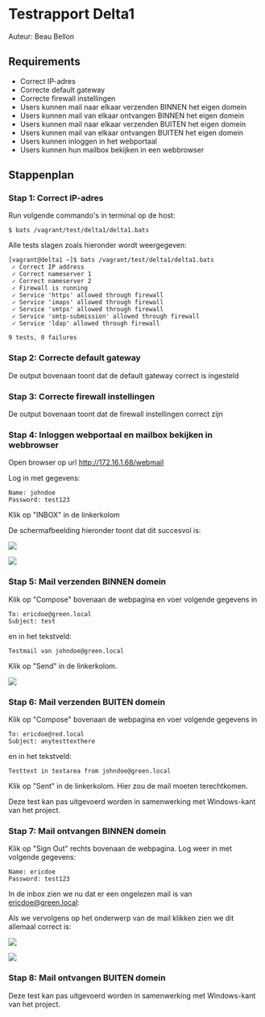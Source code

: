 # Testrapport Delta1

Auteur: Beau Bellon

## Requirements
- Correct IP-adres
- Correcte default gateway
- Correcte firewall instellingen
- Users kunnen mail naar elkaar verzenden BINNEN het eigen domein
- Users kunnen mail van elkaar ontvangen BINNEN het eigen domein
- Users kunnen mail naar elkaar verzenden BUITEN het eigen domein
- Users kunnen mail van elkaar ontvangen BUITEN het eigen domein
- Users kunnen inloggen in het webportaal
- Users kunnen hun mailbox bekijken in een webbrowser

## Stappenplan

### Stap 1: Correct IP-adres

Run volgende commando's in terminal op de host:

```
$ bats /vagrant/test/delta1/delta1.bats
```

Alle tests slagen zoals hieronder wordt weergegeven:

```
[vagrant@delta1 ~]$ bats /vagrant/test/delta1/delta1.bats
 ✓ Correct IP address
 ✓ Correct nameserver 1
 ✓ Correct nameserver 2
 ✓ Firewall is running
 ✓ Service 'https' allowed through firewall
 ✓ Service 'imaps' allowed through firewall
 ✓ Service 'smtps' allowed through firewall
 ✓ Service 'smtp-submission' allowed through firewall
 ✓ Service 'ldap' allowed through firewall

9 tests, 0 failures
```
### Stap 2: Correcte default gateway

De output bovenaan toont dat de default gateway correct is ingesteld

### Stap 3: Correcte firewall instellingen

De output bovenaan toont dat de firewall instellingen correct zijn

### Stap 4: Inloggen webportaal en mailbox bekijken in webbrowser

Open browser op url http://172.16.1.68/webmail

Log in met gegevens:

```
Name: johndoe
Password: test123
```

Klik op "INBOX" in de linkerkolom

De schermafbeelding hieronder toont dat dit succesvol is:

![](https://github.com/HoGentTIN/p3ops-1920-green/blob/master/Documentatie/delta1/images/InloggenWebmail.png)

![](https://github.com/HoGentTIN/p3ops-1920-green/blob/master/Documentatie/delta1/images/MailboxTest.png)

### Stap 5: Mail verzenden BINNEN domein

Klik op "Compose" bovenaan de webpagina en voer volgende gegevens in

```
To: ericdoe@green.local
Subject: test
```

en in het tekstveld:

```
Testmail van johndoe@green.local
```

Klik op "Send" in de linkerkolom.

![](https://github.com/HoGentTIN/p3ops-1920-green/blob/master/Documentatie/delta1/images/MailVerzenden.png)

### Stap 6: Mail verzenden BUITEN domein

Klik op "Compose" bovenaan de webpagina en voer volgende gegevens in

```
To: ericdoe@red.local
Subject: anytesttexthere
```

en in het tekstveld:

```
Testtext in textarea from johndoe@green.local
```

Klik op "Sent" in de linkerkolom. Hier zou de mail moeten terechtkomen.

Deze test kan pas uitgevoerd worden in samenwerking met Windows-kant van het project.

### Stap 7: Mail ontvangen BINNEN domein

Klik op "Sign Out" rechts bovenaan de webpagina. Log weer in met volgende gegevens:

```
Name: ericdoe
Password: test123
```

In de inbox zien we nu dat er een ongelezen mail is van ericdoe@green.local:


Als we vervolgens op het onderwerp van de mail klikken zien we dit allemaal correct is:

![](https://github.com/HoGentTIN/p3ops-1920-green/blob/master/Documentatie/delta1/images/MailOntvangenInbox.png)


![](https://github.com/HoGentTIN/p3ops-1920-green/blob/master/Documentatie/delta1/images/MailOntvangenMail.png)

### Stap 8: Mail ontvangen BUITEN domein

Deze test kan pas uitgevoerd worden in samenwerking met Windows-kant van het project.